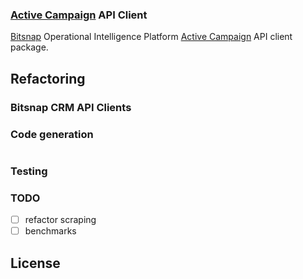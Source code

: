 ### [Active Campaign]() API Client

[Bitsnap](https://bitsnap.io) Operational Intelligence Platform [Active Campaign]() API client package.

## Refactoring

### Bitsnap CRM API Clients


### Code generation

```bash

```

### Testing

### TODO
 - [ ] refactor scraping
 - [ ] benchmarks

## License
